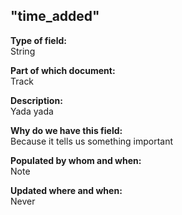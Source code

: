 ## "time_added"

**Type of field:**  
String  

**Part of which document:**  
Track

**Description:**  
Yada yada  

**Why do we have this field:**  
Because it tells us something important  

**Populated by whom and when:**  
Note  

**Updated where and when:**  
Never
